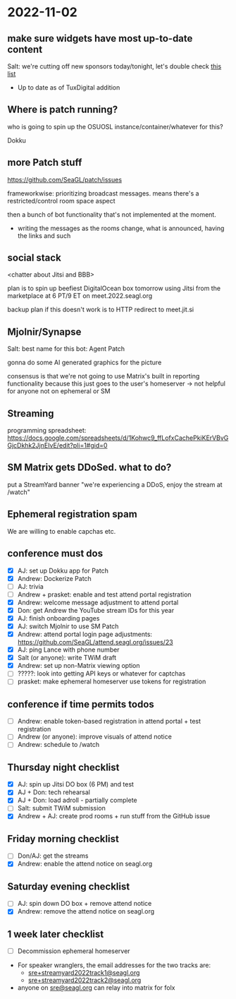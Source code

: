 # 2022-11-02

## make sure widgets have most up-to-date content

Salt: we're cutting off new sponsors today/tonight, let's double check [this list](https://github.com/SeaGL/attend.seagl.org/blob/main/widgets/entrypoints/sponsors.pug)
- Up to date as of TuxDigital addition

## Where is patch running?
who is going to spin up the OSUOSL instance/container/whatever for this?

Dokku

## more Patch stuff

https://github.com/SeaGL/patch/issues

frameworkwise: prioritizing broadcast messages. means there's a restricted/control room space aspect

then a bunch of bot functionality that's not implemented at the moment.

- writing the messages as the rooms change, what is announced, having the links and such

## social stack

\<chatter about Jitsi and BBB>

plan is to spin up beefiest DigitalOcean box tomorrow using Jitsi from the marketplace at 6 PT/9 ET on meet.2022.seagl.org

backup plan if this doesn't work is to HTTP redirect to meet.jit.si

## Mjolnir/Synapse

Salt: best name for this bot: Agent Patch

gonna do some AI generated graphics for the picture

consensus is that we're not going to use Matrix's built in reporting functionality because this just goes to the user's homeserver -> not helpful for anyone not on ephemeral or SM

## Streaming
programming spreadsheet: https://docs.google.com/spreadsheets/d/1Kohwc9_ffLofxCachePkiKErVBvGGjcDkhk2JjnEIvE/edit?pli=1#gid=0

## SM Matrix gets DDoSed. what to do?

put a StreamYard banner "we're experiencing a DDoS, enjoy the stream at /watch"

## Ephemeral registration spam

We are willing to enable capchas etc.

## conference must dos

- [x] AJ: set up Dokku app for Patch
- [x] Andrew: Dockerize Patch
- [ ] AJ: trivia
- [ ] Andrew + prasket: enable and test attend portal registration
- [x] Andrew: welcome message adjustment to attend portal
- [x] Don: get Andrew the YouTube stream IDs for this year
- [x] AJ: finish onboarding pages
- [x] AJ: switch Mjolnir to use SM Patch
- [x] Andrew: attend portal login page adjustments: https://github.com/SeaGL/attend.seagl.org/issues/23
- [x] AJ: ping Lance with phone number
- [x] Salt (or anyone): write TWiM draft
- [x] Andrew: set up non-Matrix viewing option
- [ ] ?????: look into getting API keys or whatever for captchas
- [ ] prasket: make ephemeral homeserver use tokens for registration

## conference if time permits todos

- [ ] Andrew: enable token-based registration in attend portal + test registration
- [ ] Andrew (or anyone): improve visuals of attend notice
- [ ] Andrew: schedule to /watch

## Thursday night checklist

- [x] AJ: spin up Jitsi DO box (6 PM) and test
- [x] AJ + Don: tech rehearsal
- [x] AJ + Don: load adroll - partially complete
- [ ] Salt: submit TWiM submission
- [x] Andrew + AJ: create prod rooms + run stuff from the GitHub issue

## Friday morning checklist

- [ ] Don/AJ: get the streams
- [x] Andrew: enable the attend notice on seagl.org

## Saturday evening checklist

- [ ] AJ: spin down DO box + remove attend notice
- [x] Andrew: remove the attend notice on seagl.org

## 1 week later checklist

- [ ] Decommission ephemeral homeserver

- For speaker wranglers, the email addresses for the two tracks are:
	- sre+streamyard2022track1@seagl.org
	- sre+streamyard2022track2@seagl.org
- anyone on sre@seagl.org can relay into matrix for folx
